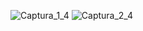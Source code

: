 ![Captura_1_4](https://github.com/ramirito6/Simulacion_por_computadora_Ramiro_Tabares/assets/83050838/38b9a5e6-f737-4fcf-bf35-775c7dbbe67e)
![Captura_2_4](https://github.com/ramirito6/Simulacion_por_computadora_Ramiro_Tabares/assets/83050838/e27f4488-69a9-4aea-9b3c-ebaa2db5fc35)
